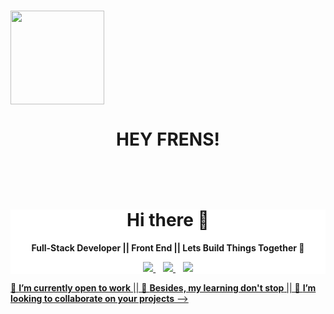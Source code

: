 ###
<htnl lang= "en">
  <head>
    <meta charset="UTF - 8"/> 
    <meta http-equiv="X-UA-Compatible" content="IE=edge" />
    <meta name-"viewport" content="width=device-width, initial-scale=1.0"/>
   <div stykle=background-image:![png-transparent-geek-logo-graphy-others-photography-artwork-sales](https://github.com/MrExcel2019/mrexcel2019/assets/56793406/d2ddaa8c-3b5d-44b8-b319-cbde403e9eb8)
https://www.pngegg.com/en/png-hhqdp; background-size: cover; height:540px;"> <Img src="https://www.pngegg.com/en/png-hhqdp"style=height:150px;"> </div>
    <h1><p align='center'><b>HEY FRENS!</b><h1></b></h1> <br> 
     
  </head>
<div style="background-color: white;"><bg-color=White> <h1 align='center'>Hi there 👋</h1>

<p align='center'> <b>Full-Stack Developer || Front End || Lets Build Things Together </b>🔨</p>

<p align='center'>
<a href="https://twitter.com/akanni899" target="_blank">
  <img src="https://img.shields.io/badge/twitter-%231DA1F2.svg?&style=for-the-badge&logo=twitter&logoColor=white" />
</a>&nbsp;&nbsp;
<a href="https://www.linkedin.com/in/a/" target="_blank">
  <img src="https://img.shields.io/badge/linkedin-%230077B5.svg?&style=for-the-badge&logo=linkedin&logoColor=white" />
</a>&nbsp;&nbsp;
<a href="mailto:theibraheem1@gmail.com" target="_blank">
  <img src="https://img.shields.io/badge/email me-%23D14836.svg?&style=for-the-badge&logo=gmail&logoColor=white" />
</bg-color>
  <!--
  <p align = "center">
  <img src = "https://github-readme-stats.vercel.app/api?username=iamnotstatic&show_icons=true&theme=tokyonight&line_height=27">
  <img src = "https://github-readme-stats.vercel.app/api/top-langs/?username=iamnotstatic&hide=css,java,html&theme=tokyonight">
</p>
-->
</p></div>

<p align='center'>

 🔭 <b>I’m currently open to work</b> || 🌱 <b>Besides, my learning don't stop</b> || 👯 <b>I’m looking to collaborate on your projects</b>
-->
